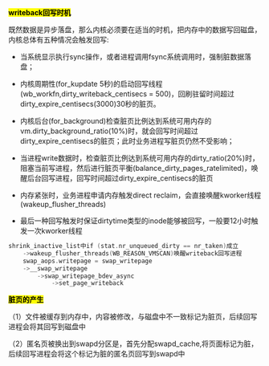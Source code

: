 **<mark>writeback回写时机</mark>**

既然数据是异步落盘，那么内核必须要在适当的时机，把内存中的数据写回磁盘，内核总体有五种情况会触发回写:

- 当系统显示执行sync操作，或者进程调用fsync系统调用时，强制脏数据落盘；

- 内核周期性(for_kupdate 5秒)的启动回写线程(wb_workfn,dirty_writeback_centisecs = 500)，回刷驻留时间超过dirty_expire_centisecs(3000)30秒的脏页。

- 内核后台(for_background)检查脏页比例达到系统可用内存的vm.dirty_background_ratio(10%)时，就会回写时间超过dirty_expire_centisecs的脏页；此时业务进程写脏页仍然不受影响；

- 当进程write数据时，检查脏页比例达到系统可用内存的dirty_ratio(20%)时，阻塞当前写进程，然后进行脏页平衡(balance_dirty_pages_ratelimited)，唤醒后台回写进程，回写时间超过dirty_expire_centisecs的脏页

- 内存紧张时，业务进程申请内存触发direct reclaim，会直接唤醒kworker线程(wakeup_flusher_threads)

- 最后一种回写触发时保证dirtytime类型的inode能够被回写，一般要12小时触发一次kworker线程

```c
shrink_inactive_list中if (stat.nr_unqueued_dirty == nr_taken)成立
    ->wakeup_flusher_threads(WB_REASON_VMSCAN)唤醒writeback回写进程
    swap_aops.writepage = swap_writepage
    ->__swap_writepage
        ->swap_writepage_bdev_async
            ->set_page_writeback
```

**<mark>脏页的产生</mark>**

（1）文件被缓存到内存中，内容被修改，与磁盘中不一致标记为脏页，后续回写进程会将其回写到磁盘中

（2）匿名页被换出到swapd分区是，首先分配swapd_cache,将页面标记为脏，后续回写进程会将这个标记为脏的匿名页回写到swapd中

